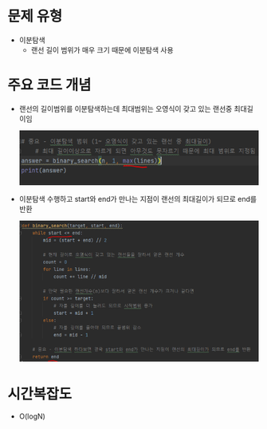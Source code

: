 # 문제 유형
- 이분탐색
  - 랜선 길이 범위가 매우 크기 때문에 이분탐색 사용

# 주요 코드 개념
- 랜선의 길이범위를 이분탐색하는데 최대범위는 오영식이 갖고 있는 랜선중 최대길이임

  ![img.png](../../이미지/랜선자르기_1.png)

- 이분탐색 수행하고 start와 end가 만나는 지점이 랜선의 최대길이가 되므로 end를 반환

  ![img_1.png](../../이미지/랜선자르기_2.png)

# 시간복잡도
- O(logN)